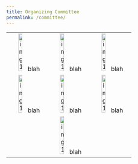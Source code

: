 ```yaml
---
title: Organizing Committee
permalink: /committee/
---
```

| | | |
|:-------------------------:|:-------------------------:|:-------------------------:|
|<img width="33%" alt="img1" src="img1">  blah |  <img width="33%" alt="img1" src="img1">  blah|<img width="33%" alt="img1" src="img1">  blah|
|<img width="33%" alt="img1" src="img1">  blah  |  <img width="33%" alt="img1" src="img1">  blah|<img width="33%" alt="img1" src="img1">  blah|
||<img width="33%" alt="img1" src="img1">  blah | |
